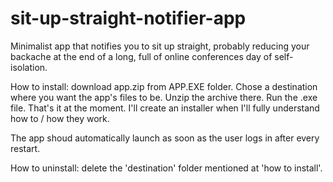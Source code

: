 # sit-up-straight-notifier-app
Minimalist app that notifies you to sit up straight, probably reducing your backache at the end of a long, full of online conferences day of self-isolation.

How to install: download app.zip from APP.EXE folder. Chose a destination where you want the app's files to be. Unzip the archive there. Run the .exe file. That's it at the moment. I'll create an installer when I'll fully understand how to / how they work.

The app shoud automatically launch as soon as the user logs in after every restart.

How to uninstall: delete the 'destination' folder mentioned at 'how to install'.
